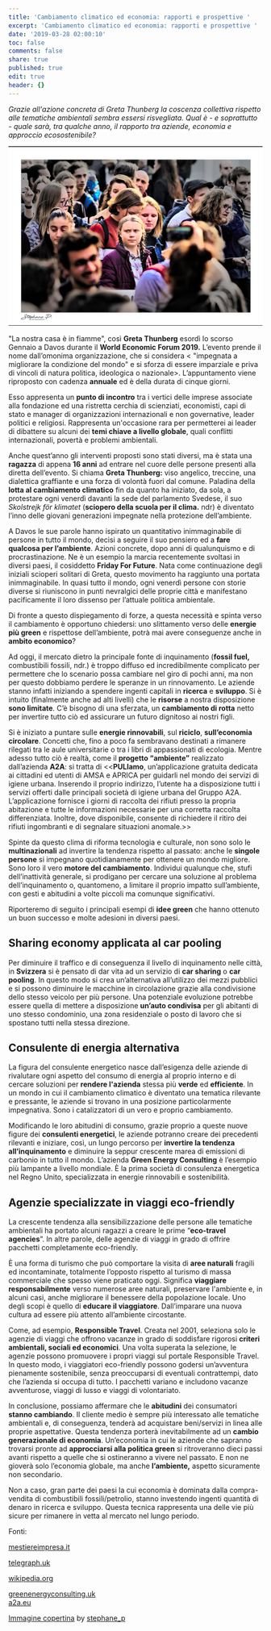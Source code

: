 ```yaml
---
title: 'Cambiamento climatico ed economia: rapporti e prospettive '
excerpt: 'Cambiamento climatico ed economia: rapporti e prospettive '
date: '2019-03-28 02:00:10'
toc: false
comments: false
share: true
published: true
edit: true
header: {}
---
```

_Grazie all'azione concreta di Greta Thunberg la coscenza collettiva rispetto alle tematiche ambientali sembra essersi risvegliata. Qual è - e soprattutto - quale sarà, tra qualche anno, il rapporto tra aziende, economia e approccio ecosostenibile?_ 

![](/assets/images/schermata-2019-03-28-alle-14.34.46.png)

"La nostra casa è in fiamme", così **Greta Thunberg** esordì lo scorso Gennaio a Davos durante il **World Economic Forum 2019.** L’evento prende il nome dall’omonima organizzazione, che si considera                     < "impegnata a migliorare la condizione del mondo" e si sforza di essere imparziale e priva di vincoli di natura politica, ideologica o nazionale>. L’appuntamento viene riproposto con cadenza **annuale** ed è della durata di cinque giorni. 

Esso appresenta un **punto di incontro** tra i vertici delle imprese associate alla fondazione ed una ristretta cerchia di scienziati, economisti, capi di stato e manager di organizzazioni internazionali e non governative, leader politici e religiosi.
 Rappresenta un'occasione rara per permetterei ai leader di dibattere su alcuni dei **temi chiave a livello globale**, quali conflitti internazionali, povertà e problemi ambientali.

Anche quest’anno gli interventi proposti sono stati diversi, ma è stata una **ragazza** di appena **16 anni** ad entrare nel cuore delle persone presenti alla diretta dell’evento. Si chiama **Greta Thunberg:** viso angelico, treccine, una dialettica graffiante e una forza di volontà fuori dal comune. 
Paladina della **lotta al cambiamento climatico** fin da quanto ha iniziato, da sola, a protestare ogni venerdì davanti la sede del parlamento Svedese, il suo _Skolstrejk för klimatet_ (**sciopero della scuola per il clima.** ndr) è diventato l’inno delle giovani generazioni impegnate nella protezione dell’ambiente.   

A Davos le sue parole hanno ispirato un quantitativo inimmaginabile di persone in tutto il mondo, decisi a seguire il suo pensiero ed a **fare qualcosa per l’ambiente**. Azioni concrete, dopo anni di qualunquismo e di procrastinazione.
 Ne è un esempio la marcia recentemente svoltasi in diversi paesi, il cosiddetto **Friday For Future**. Nata come continuazione degli iniziali scioperi solitari di Greta, questo movimento ha raggiunto una portata inimmaginabile. In quasi tutto il mondo, ogni venerdì persone con storie diverse si riuniscono in punti nevralgici delle proprie città e manifestano pacificamente il loro dissenso per l’attuale politica ambientale.

Di fronte a questo dispiegamento di forze, a questa necessità e spinta verso il cambiamento è opportuno chiedersi: uno slittamento verso delle **energie più green** e rispettose dell’ambiente, potrà mai avere conseguenze anche in **ambito economico**? 

Ad oggi, il mercato dietro la principale fonte di inquinamento (**fossil fuel,** combustibili fossili, ndr.) è troppo diffuso ed incredibilmente complicato per permettere che lo scenario possa cambiare nel giro di pochi anni, ma non per questo dobbiamo perdere le speranze in un rinnovamento.
 Le aziende stanno infatti iniziando a spendere ingenti capitali in **ricerca** e **sviluppo**. Si è intuito (finalmente anche ad alti livelli) che le **risorse** a nostra disposizione **sono limitate**. C’è bisogno di una sferzata, un **cambiamento di rotta** netto per invertire tutto ciò ed assicurare un futuro dignitoso ai nostri figli.

Si è iniziato a puntare sulle **energie rinnovabili**, sul **riciclo**, **sull’economia circolare**. Concetti che, fino a poco fa sembravano destinati a rimanere rilegati tra le aule universitarie o tra i libri di appassionati di ecologia. Mentre adesso tutto ciò è realtà, come il **progetto “ambiente”** realizzato dall’azienda **A2A**: si tratta di <<**PULIamo**, un’applicazione gratuita dedicata ai cittadini ed utenti di AMSA e APRICA per guidarli nel mondo dei servizi di igiene urbana.
 Inserendo il proprio indirizzo, l’utente ha a disposizione tutti i servizi offerti dalle principali società di igiene urbana del Gruppo A2A. L’applicazione fornisce i giorni di raccolta dei rifiuti presso la propria abitazione e tutte le informazioni necessarie per una corretta raccolta differenziata. Inoltre, dove disponibile, consente di richiedere il ritiro dei rifiuti ingombranti e di segnalare situazioni anomale.>>

Spinte da questo clima di riforma tecnologia e culturale, non sono solo le **multinazionali** ad invertire la tendenza rispetto al passato: anche le **singole persone** si impegnano quotidianamente per ottenere un mondo migliore.
 Sono loro il vero **motore del cambiamento**. Individui qualunque che, stufi dell’inattività generale, si prodigano per cercare una soluzione al problema dell’inquinamento o, quantomeno, a limitare il proprio impatto sull’ambiente, con gesti e abitudini a volte piccoli ma comunque significativi.

Riporteremo di seguito i principali esempi di **idee green** che hanno ottenuto un buon successo e molte adesioni in diversi paesi.

## Sharing economy applicata al car pooling

Per diminuire il traffico e di conseguenza il livello di inquinamento nelle città, in **Svizzera** si è pensato di dar vita ad un servizio di **car sharing** o **car pooling**. In questo modo si crea un’alternativa all’utilizzo dei mezzi pubblici e si possono diminuire le macchine in circolazione grazie alla condivisione dello stesso veicolo per più persone. Una potenziale evoluzione potrebbe essere quella di mettere a disposizione **un’auto condivisa** per gli abitanti di uno stesso condominio, una zona residenziale o posto di lavoro che si spostano tutti nella stessa direzione.

## Consulente di energia alternativa

La figura del consulente energetico nasce dall’esigenza delle aziende di rivalutare ogni aspetto del consumo di energia al proprio interno e di cercare soluzioni per **rendere l'azienda** stessa più **verde** ed **efficiente**.
 In un mondo in cui il cambiamento climatico è diventato una tematica rilevante e pressante, le aziende si trovano in una posizione particolarmente impegnativa. Sono i catalizzatori di un vero e proprio cambiamento. 

Modificando le loro abitudini di consumo, grazie proprio a queste nuove figure dei **consulenti energetici**, le aziende potranno creare dei precedenti rilevanti e iniziare, così, un lungo percorso per **invertire la tendenza all’inquinamento** e diminuire la seppur crescente marea di emissioni di carbonio in tutto il mondo.
 L’azienda **Green Energy Consulting** è l’esempio più lampante a livello mondiale. È la prima società di consulenza energetica nel Regno Unito, specializzata in energie rinnovabili e sostenibilità. 

## Agenzie specializzate in viaggi eco-friendly

La crescente tendenza alla sensibilizzazione delle persone alle tematiche ambientali ha portato alcuni ragazzi a creare le prime “**eco-travel agencies**”. In altre parole, delle agenzie di viaggi in grado di offrire pacchetti completamente eco-friendly. 

È una forma di turismo che può comportare la visita di **aree naturali** fragili ed incontaminate, totalmente l’opposto rispetto al turismo di massa commerciale che spesso viene praticato oggi. Significa **viaggiare responsabilmente** verso numerose aree naturali, preservare l'ambiente e, in alcuni casi, anche migliorare il benessere della popolazione locale. Uno degli scopi è quello di **educare il viaggiatore**. Dall’imparare una nuova cultura ad essere più attento all’ambiente circostante. 

Come, ad esempio, **Responsible Travel**. Creata nel 2001, seleziona solo le agenzie di viaggi che offrono vacanze in grado di soddisfare rigorosi **criteri ambientali, sociali ed economici**. Una volta superata la selezione, le agenzie possono promuovere i propri viaggi sul portale Responsible Travel. In questo modo, i viaggiatori eco-friendly possono godersi un’avventura pienamente sostenibile, senza preoccuparsi di eventuali contrattempi, dato che l’azienda si occupa di tutto. I pacchetti variano e includono vacanze avventurose, viaggi di lusso e viaggi di volontariato.

In conclusione, possiamo affermare che le **abitudini** dei consumatori **stanno cambiando**. Il cliente medio è sempre più interessato alle tematiche ambientali e, di conseguenza, tenderà ad acquistare beni/servizi in linea alle proprie aspettative. Questa tendenza porterà inevitabilmente ad un **cambio generazionale di economia**. Un’economia in cui le aziende che sapranno trovarsi pronte ad **approcciarsi alla politica green** si ritroveranno dieci passi avanti rispetto a quelle che si ostineranno a vivere nel passato. E non ne gioverà solo l’economia globale, ma anche **l’ambiente,** aspetto sicuramente non secondario. 

Non a caso, gran parte dei paesi la cui economia è dominata dalla compra-vendita di combustibili fossili/petrolio, stanno investendo ingenti quantità di denaro in ricerca e sviluppo. Questa tecnica rappresenta una delle vie più sicure per rimanere in vetta al mercato nel lungo periodo.

Fonti:

[mestiereimpresa.it](https://mestiereimpresa.bnl.it/roller/MI/entry/green_business_5_idee_per)

[telegraph.uk](https://jobs.telegraph.co.uk/article/what-are-energy-consultant-jobs/)

[wikipedia.org](https://it.wikipedia.org/wiki/Forum_economico_mondiale#Organizzazione)

[greenenergyconsulting.uk
](https://www.greenenergyconsulting.co.uk/)\
[a2a.eu](https://www.a2a.eu/it/sostenibilita)

[Immagine copertina](https://www.flickr.com/photos/stephane_p/47201260171) by [stephane_p](https://www.flickr.com/photos/stephane_p/)
